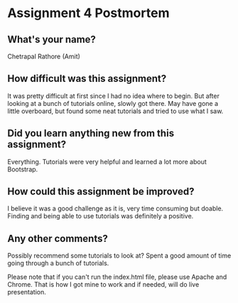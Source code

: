 # Assignment 4 Postmortem

## What's your name?

Chetrapal Rathore (Amit)

## How difficult was this assignment?

It was pretty difficult at first since I had no idea where to begin. But after looking at a bunch of tutorials online, slowly got there. May have gone a little overboard, but found some neat tutorials and tried to use what I saw.

## Did you learn anything new from this assignment?

Everything. Tutorials were very helpful and learned a lot more about Bootstrap.

## How could this assignment be improved?

I believe it was a good challenge as it is, very time consuming but doable. Finding and being able to use tutorials was definitely a positive.

## Any other comments?

Possibly recommend some tutorials to look at? Spent a good amount of time going through a bunch of tutorials.

Please note that if you can't run the index.html file, please use Apache and Chrome. That is how I got mine to work and if needed, will do live presentation.